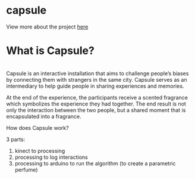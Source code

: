 # capsule

View more about the project <a href="http://www.capsuleproject.io"> here </a> 

# What is Capsule? 
<br>
Capsule is an interactive installation that aims to challenge people’s biases by connecting them with strangers in the same city. Capsule serves as an intermediary to help guide people in sharing experiences and memories.


At the end of the experience, the participants receive a scented fragrance which symbolizes the experience they had together. The end result is not only the interaction between the two people, but a shared moment that is encapsulated into a fragrance.


How does Capsule work?

3 parts:
1. kinect to processing 
2. processing to log interactions 
3. processing to arduino to run the algorithm (to create a parametric perfume)

